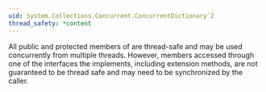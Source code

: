 ```yaml
---
uid: System.Collections.Concurrent.ConcurrentDictionary`2
thread_safety: *content
---
```


All public and protected members of <xref href="System.Collections.Concurrent.ConcurrentDictionary`2"></xref> are thread-safe and may be used concurrently from multiple threads. However, members accessed through one of the interfaces the <xref href="System.Collections.Concurrent.ConcurrentDictionary`2"></xref> implements, including extension methods, are not guaranteed to be thread safe and may need to be synchronized by the caller.


